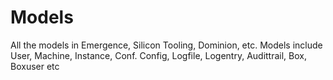 # Models
All the models in Emergence, Silicon Tooling, Dominion, etc. Models include User, Machine, Instance, Conf. Config, Logfile, Logentry, Audittrail, Box, Boxuser etc
